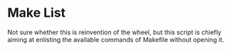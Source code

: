 # Make List

Not sure whether this is reinvention of the wheel, but this script is chiefly
aiming at enlisting the available commands of Makefile without opening it.
